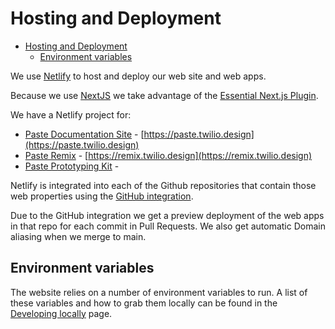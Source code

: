 # Hosting and Deployment

- [Hosting and Deployment](#hosting-and-deployment)
  - [Environment variables](#environment-variables)

We use [Netlify](https://netlify.com/) to host and deploy our web site and web apps.

Because we use [NextJS](https://nextjs.org/) we take advantage of the [Essential Next.js Plugin](https://docs.netlify.com/integrations/frameworks/next-js/#essential-next-js-build-plugin).

We have a Netlify project for:

- [Paste Documentation Site](https://app.netlify.com/sites/paste-docs/overview) - [https://paste.twilio.design](https://paste.twilio.design)
- [Paste Remix](https://app.netlify.com/sites/paste-theme-designer/overview) - [https://remix.twilio.design](https://remix.twilio.design)
- [Paste Prototyping Kit](https://app.netlify.com/sites/paste-prototype-kit/overview) -

Netlify is integrated into each of the Github repositories that contain those web properties using the [GitHub integration](https://github.com/apps/netlify).

Due to the GitHub integration we get a preview deployment of the web apps in that repo for each commit in Pull Requests. We also get automatic Domain aliasing when we merge to main.

## Environment variables

The website relies on a number of environment variables to run. A list of these variables and how to grab them locally can be found in the [Developing locally](./developing-locally.md) page.
